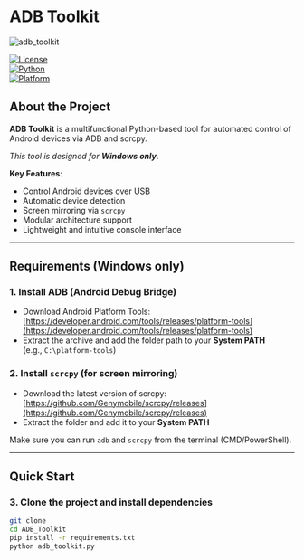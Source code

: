 # ADB Toolkit 
![adb_toolkit]()

<a href="LICENSE"><img alt="License" src="https://img.shields.io/github/license/mashape/apistatus.svg"></a>  
[![Python](https://img.shields.io/badge/Python-3.10+-blue?logo=python)](https://www.python.org/)  
[![Platform](https://img.shields.io/badge/Windows-10/11+-0078D6?logo=windows)](https://www.microsoft.com/windows)  


## About the Project
**ADB Toolkit** is a multifunctional Python-based tool for automated control of Android devices via ADB and scrcpy.

*This tool is designed for **Windows only***.

**Key Features**:
- Control Android devices over USB
- Automatic device detection
- Screen mirroring via `scrcpy`
- Modular architecture support
- Lightweight and intuitive console interface

---

## Requirements (Windows only)

### 1. Install ADB (Android Debug Bridge)
- Download Android Platform Tools:  
  [https://developer.android.com/tools/releases/platform-tools](https://developer.android.com/tools/releases/platform-tools)
- Extract the archive and add the folder path to your **System PATH**  
  (e.g., `C:\platform-tools`)

### 2. Install `scrcpy` (for screen mirroring)
- Download the latest version of scrcpy:  
  [https://github.com/Genymobile/scrcpy/releases](https://github.com/Genymobile/scrcpy/releases)
- Extract the folder and add it to your **System PATH**

Make sure you can run `adb` and `scrcpy` from the terminal (CMD/PowerShell).

---

## Quick Start

### 3. Clone the project and install dependencies
```bash
git clone 
cd ADB_Toolkit
pip install -r requirements.txt
python adb_toolkit.py
```

